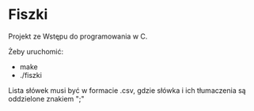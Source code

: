 # Fiszki
Projekt ze Wstępu do programowania w C.

Żeby uruchomić: 
- make
- ./fiszki

Lista słówek musi być w formacie .csv, gdzie słówka i ich tłumaczenia są oddzielone znakiem ";"
